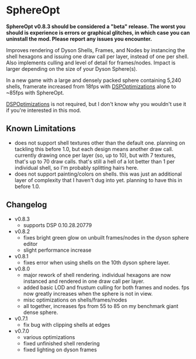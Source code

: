 # SphereOpt

**SphereOpt v0.8.3 should be considered a "beta" release. The worst you should is experience is errors or graphical glitches, in which case you can uninstall the mod. Please report any issues you encounter.**

Improves rendering of Dyson Shells, Frames, and Nodes by instancing the shell hexagons and issuing one draw call per layer, instead of one per shell. Also implements culling and level of detail for frames/nodes. Impact is larger depending on the size of your Dyson Sphere(s).

In a new game with a large and densely packed sphere containing 5,240 shells, framerate increased from 18fps with [DSPOptimizations](https://dsp.thunderstore.io/package/Selsion/DSPOptimizations/) alone to ~85fps with SphereOpt.

[DSPOptimizations](https://dsp.thunderstore.io/package/Selsion/DSPOptimizations/) is not required, but I don't know why you wouldn't use it if you're interested in this mod.

## Known Limitations
- does not support shell textures other than the default one. planning on tackling this before 1.0, but each design means another draw call. currently drawing once per layer (so, up to 10), but with 7 textures, that's up to 70 draw calls. that's still a hell of a lot better than 1 per individual shell, so I'm probably splitting hairs here.
- does not support painting/colors on shells. this was just an additional layer of complexity that I haven't dug into yet. planning to have this in before 1.0.

## Changelog
- v0.8.3
  - supports DSP 0.10.28.20779
- v0.8.2
  - fixes bright green glow on unbuilt frames/nodes in the dyson sphere editor
  - slight performance increase
- v0.8.1
  - fixes error when using shells on the 10th dyson sphere layer.
- v0.8.0
  - major rework of shell rendering. individual hexagons are now instanced and rendered in one draw call per layer.
  - added basic LOD and frustum culling for both frames and nodes. fps now greatly increases when the sphere is not in view.
  - misc optimizations on shells/frames/nodes
  - all together, increases fps from 55 to 85 on my benchmark giant dense sphere.
- v0.7.1
  - fix bug with clipping shells at edges
- v0.7.0
  - various optimizations
  - fixed unfinished shell rendering
  - fixed lighting on dyson frames
